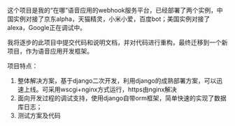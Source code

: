
这个项目是我的“在哪”语音应用的webhook服务平台，已经部署了两个实例，中国实例对接了京东alpha，天猫精灵，小米小爱，百度bot；美国实例对接了alexa，Google正在调试中。

我将逐步的此项目中提交代码和说明文档，并对代码进行重构，最终迁移到一个新项目，作为语音应用开发框架。

项目特点：
  1. 整体解决方案，基于django二次开发，利用django的成熟部署方案，可以迅速上线。可采用wscgi+nginx方式运行，https由nginx解决
  2. 面向开发过程的调试支持，使用django自带orm框架，简单快速的实现了数据库日志；
  3. 测试方案及代码





